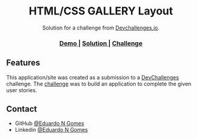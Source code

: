 <!-- Please update value in the {}  -->

<h1 align="center">HTML/CSS GALLERY Layout</h1>

<div align="center">
   Solution for a challenge from  <a href="http://devchallenges.io" target="_blank">Devchallenges.io</a>.
</div>

<div align="center">
  <h3>
     <a href="https://www.figma.com/file/HHzg6Ywq8jamFTB0J4iXKM/my-gallery-challenge?node-id=0%3A1
">
      Demo
    </a>
    <span> | </span>
    <a href="https://eduardongomes.github.io/DevChallenge05/">
      Solution
    </a>
    <span> | </span>
    <a href="https://devchallenges.io/challenges/gcbWLxG6wdennelX7b8I">
      Challenge
    </a>
  </h3>
</div>





## Features

<!-- List the features of your application or follow the template. Don't share the figma file here :) -->

This application/site was created as a submission to a [DevChallenges](https://devchallenges.io/challenges) challenge. The [challenge](https://devchallenges.io/challenges/0J1NxxGhOUYVqihwegfO) was to build an application to complete the given user stories.



## Contact

- GitHub [@Eduardo N Gomes](https://github.com/EduardoNGomes/)
- Linkedin [@Eduardo N Gomes](https://www.linkedin.com/in/eduardo-n-gomes-220610227/)
